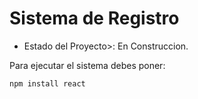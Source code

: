 <h1> Sistema de Registro</h1>

- Estado del Proyecto>: En Construccion.

Para ejecutar el sistema debes poner:

`npm install react`
